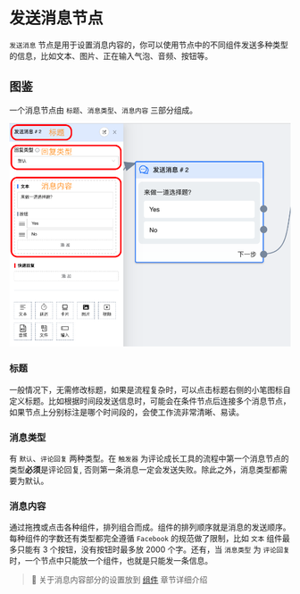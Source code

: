 # 发送消息节点

`发送消息` 节点是用于设置消息内容的，你可以使用节点中的不同组件发送多种类型的信息，比如文本、图片、正在输入气泡、音频、按钮等。

## 图鉴

一个消息节点由 `标题`、`消息类型`、`消息内容` 三部分组成。

![消息节点结构](../../../imgs/message.png)

### 标题

一般情况下，无需修改标题，如果是流程复杂时，可以点击标题右侧的小笔图标自定义标题。比如根据时间段发送信息时，可能会在条件节点后连接多个消息节点，如果节点上分别标注是哪个时间段的，会使工作流非常清晰、易读。

### 消息类型

有 `默认`、`评论回复` 两种类型。在 `触发器` 为评论成长工具的流程中第一个消息节点的类型**必须**是评论回复, 否则第一条消息一定会发送失败。除此之外，消息类型都需要为默认。

### 消息内容

通过拖拽或点击各种组件，排列组合而成。组件的排列顺序就是消息的发送顺序。每种组件的字数还有类型都完全遵循 `Facebook` 的规范做了限制，比如 `文本` 组件最多只能有 3 个按钮，没有按钮时最多放 2000 个字。还有，当 `消息类型` 为 `评论回复` 时，一个节点中只能放一个组件，也就是只能发一条信息。

>🔔 关于消息内容部分的设置放到 [组件](../component/text.md) 章节详细介绍